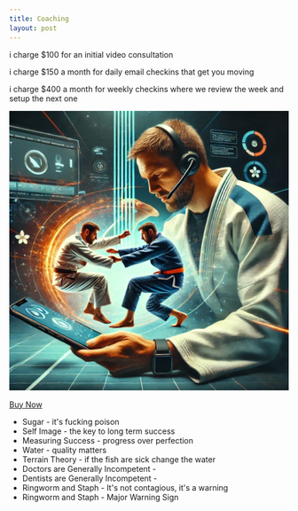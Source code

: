 ```yaml
---
title: Coaching
layout: post
---
```


<p>i charge $100 for an initial video consultation</p>
<p>i charge $150 a month for daily email checkins that get you moving</p>
<p>i charge $400 a month for weekly checkins where we review the week and setup the next one</p>

<!-- <a href="https://sphericalwave.gumroad.com/l/xxfoyx"> -->
<img src="public/coaching.webp" alt="" class="img-fluid rounded w-25" loading="lazy">
<!-- </a> -->


<a href="https://sphericalwave.gumroad.com/l/xxfoyx" class="underline-text">Buy Now</a>

<ul>
    <li>Sugar - it's fucking poison</li>
    <li>Self Image - the key to long term success</li>
    <li>Measuring Success - progress over perfection</li>
    <li>Water - quality matters</li>
    <li>Terrain Theory - if the fish are sick change the water</li>
    <li>Doctors are Generally Incompetent - </li>
    <li>Dentists are Generally Incompetent - </li>
    <li>Ringworm and Staph - It's not contagious, it's a warning</li>
    <li>Ringworm and Staph - Major Warning Sign</li>
</ul>